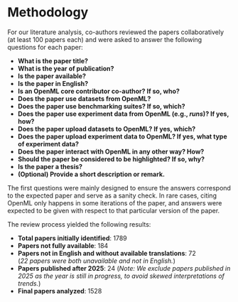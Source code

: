 # Methodology

For our literature analysis, co-authors reviewed the papers collaboratively (at least 100 papers each) and were asked to answer the following questions for each paper:

- **What is the paper title?**
- **What is the year of publication?**
- **Is the paper available?**
- **Is the paper in English?**
- **Is an OpenML core contributor co-author? If so, who?**
- **Does the paper use datasets from OpenML?**
- **Does the paper use benchmarking suites? If so, which?**
- **Does the paper use experiment data from OpenML (e.g., *runs*)? If yes, how?**
- **Does the paper upload datasets to OpenML? If yes, which?**
- **Does the paper upload experiment data to OpenML? If yes, what type of experiment data?**
- **Does the paper interact with OpenML in any other way? How?**
- **Should the paper be considered to be highlighted? If so, why?**
- **Is the paper a thesis?**
- **(Optional) Provide a short description or remark.**

The first questions were mainly designed to ensure the answers correspond to the expected paper and serve as a sanity check. In rare cases, citing OpenML only happens in some iterations of the paper, and answers were expected to be given with respect to that particular version of the paper.

The review process yielded the following results:

- **Total papers initially identified**: 1789
- **Papers not fully available**: 184
- **Papers not in English and without available translations**: 72  
   (*22 papers were both unavailable and not in English.*)
- **Papers published after 2025**: 24
(*Note: We exclude papers published in 2025 as the year is still in progress, to avoid skewed interpretations of trends.*)
- **Final papers analyzed**: 1528
